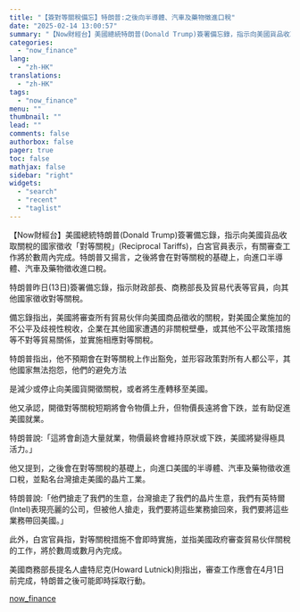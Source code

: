 ```yaml
---
title: "【簽對等關稅備忘】特朗普:之後向半導體、汽車及藥物徵進口稅"
date: "2025-02-14 13:00:57"
summary: "【Now財經台】美國總統特朗普(Donald Trump)簽署備忘錄，指示向美國貨品收取關稅的國家徵..."
categories:
  - "now_finance"
lang:
  - "zh-HK"
translations:
  - "zh-HK"
tags:
  - "now_finance"
menu: ""
thumbnail: ""
lead: ""
comments: false
authorbox: false
pager: true
toc: false
mathjax: false
sidebar: "right"
widgets:
  - "search"
  - "recent"
  - "taglist"
---
```


【Now財經台】美國總統特朗普(Donald Trump)簽署備忘錄，指示向美國貨品收取關稅的國家徵收「對等關稅」(Reciprocal Tariffs)，白宮官員表示，有關審查工作將於數周內完成。特朗普又揚言，之後將會在對等關稅的基礎上，向進口半導體、汽車及藥物徵收進口稅。

特朗普昨日(13日)簽署備忘錄，指示財政部長、商務部長及貿易代表等官員，向其他國家徵收對等關稅。

備忘錄指出，美國將審查所有貿易伙伴向美國商品徵收的關稅，對美國企業施加的不公平及歧視性稅收，企業在其他國家遭遇的非關稅壁壘，或其他不公平政策措施等不對等貿易關係，並實施相應對等關稅。

特朗普指出，他不預期會在對等關稅上作出豁免，並形容政策對所有人都公平，其他國家無法抱怨，他們的避免方法

是減少或停止向美國貨開徵關稅，或者將生產轉移至美國。

他又承認，開徵對等關稅短期將會令物價上升，但物價長遠將會下跌，並有助促進美國就業。

特朗普說:「這將會創造大量就業，物價最終會維持原狀或下跌，美國將變得極具活力。」

他又提到，之後會在對等關稅的基礎上，向進口美國的半導體、汽車及藥物徵收進口稅，並點名台灣搶走美國的晶片工業。

特朗普說:「他們搶走了我們的生意，台灣搶走了我們的晶片生意，我們有英特爾(Intel)表現亮麗的公司，但被他人搶走，我們要將這些業務搶回來，我們要將這些業務帶回美國。」

此外，白宮官員指，對等關稅措施不會即時實施，並指美國政府審查貿易伙伴關稅的工作，將於數周或數月內完成。

美國商務部長提名人盧特尼克(Howard Lutnick)則指出，審查工作應會在4月1日前完成，特朗普之後可能即時採取行動。

[now_finance](https://finance.now.com/news/post.php?id=905851)
